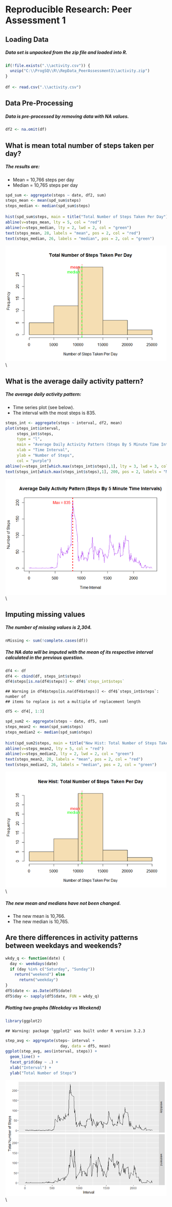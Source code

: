 # Reproducible Research: Peer Assessment 1



## Loading Data
##### Data set is unpacked from the zip file and loaded into R.

```r
if(!file.exists(".\\activity.csv")) {
  unzip("C:\\ProgSQ\\R\\RepData_PeerAssessment1\\activity.zip")
}

df <- read.csv(".\\activity.csv")
```
## Data Pre-Processing
##### Data is pre-processed by removing data with NA values.

```r
df2 <- na.omit(df)
```
## What is mean total number of steps taken per day?
##### The results are:

* Mean = 10,766 steps per day
* Median = 10,765 steps per day


```r
spd_sum <- aggregate(steps ~ date, df2, sum)
steps_mean <- mean(spd_sum$steps)
steps_median <- median(spd_sum$steps)

hist(spd_sum$steps, main = title("Total Number of Steps Taken Per Day"), xlab = "Number of Steps Taken Per Day", col = "wheat")
abline(v=steps_mean, lty = 5, col = "red")
abline(v=steps_median, lty = 2, lwd = 2, col = "green")
text(steps_mean, 28, labels = "mean", pos = 2, col = "red")
text(steps_median, 26, labels = "median", pos = 2, col = "green")
```

![](PA1_SQ_files/figure-html/unnamed-chunk-3-1.png)\


## What is the average daily activity pattern?
##### The average daily activity pattern:
* Time series plot (see below).
* The interval with the most steps is 835.

```r
steps_int <- aggregate(steps ~ interval, df2, mean)
plot(steps_int$interval,
     steps_int$steps,
     type = "l",
     main = "Average Daily Activity Pattern (Steps By 5 Minute Time Intervals)",
     xlab = "Time Interval",
     ylab = "Number of Steps",
     col = "purple")
abline(v=steps_int[which.max(steps_int$steps),1], lty = 3, lwd = 3, col = "red")
text(steps_int[which.max(steps_int$steps),1], 200, pos = 2, labels = "Max = 835", col = "red")
```

![](PA1_SQ_files/figure-html/unnamed-chunk-4-1.png)\


## Imputing missing values
##### The number of missing values is 2,304.

```r
nMissing <- sum(!complete.cases(df))
```

##### The NA data will be imputed with the mean of its respective interval calculated in the previous question.  


```r
df4 <- df
df4 <- cbind(df, steps_int$steps)
df4$steps[is.na(df4$steps)] <- df4$`steps_int$steps`
```

```
## Warning in df4$steps[is.na(df4$steps)] <- df4$`steps_int$steps`: number of
## items to replace is not a multiple of replacement length
```

```r
df5 <- df4[, 1:3]
```


```r
spd_sum2 <- aggregate(steps ~ date, df5, sum)
steps_mean2 <- mean(spd_sum$steps)
steps_median2 <- median(spd_sum$steps)

hist(spd_sum2$steps, main = title("New Hist: Total Number of Steps Taken Per Day"), xlab = "Number of Steps Taken Per Day", col = "wheat")
abline(v=steps_mean2, lty = 5, col = "red")
abline(v=steps_median2, lty = 2, lwd = 2, col = "green")
text(steps_mean2, 28, labels = "mean", pos = 2, col = "red")
text(steps_median2, 26, labels = "median", pos = 2, col = "green")
```

![](PA1_SQ_files/figure-html/unnamed-chunk-7-1.png)\

##### The new mean and medians have not been changed.

* The new mean is 10,766.
* The new median is 10,765.


## Are there differences in activity patterns between weekdays and weekends?


```r
wkdy_q <- function(date) {
  day <- weekdays(date)
  if (day %in% c("Saturday", "Sunday"))
    return("weekend") else 
      return("weekday")
}
df5$date <- as.Date(df5$date)
df5$day <- sapply(df5$date, FUN = wkdy_q)
```

##### Plotting two graphs (Weekday vs Weekend)


```r
library(ggplot2)
```

```
## Warning: package 'ggplot2' was built under R version 3.2.3
```

```r
step_avg <- aggregate(steps~ interval +
                        day, data = df5, mean)
ggplot(step_avg, aes(interval, steps)) +
  geom_line() +
  facet_grid(day ~ .) +
  xlab("Interval") +
  ylab("Total Number of Steps") 
```

![](PA1_SQ_files/figure-html/unnamed-chunk-9-1.png)\

